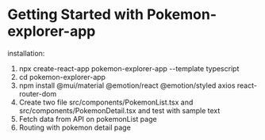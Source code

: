 # Getting Started with Pokemon-explorer-app

installation:
1. npx create-react-app pokemon-explorer-app --template typescript
2. cd pokemon-explorer-app
3. npm install @mui/material @emotion/react @emotion/styled axios react-router-dom
4. Create two file src/components/PokemonList.tsx and src/components/PokemonDetail.tsx and test with sample text
5. Fetch data from API on pokemonList page
6. Routing with pokemon detail page




